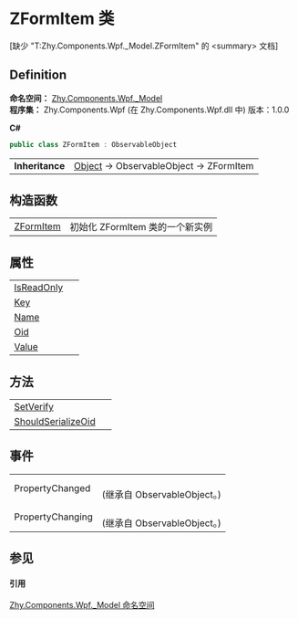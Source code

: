 # ZFormItem 类


\[缺少 "T:Zhy.Components.Wpf._Model.ZFormItem" 的 &lt;summary&gt; 文档\]



## Definition
**命名空间：** <a href="N_Zhy_Components_Wpf__Model">Zhy.Components.Wpf._Model</a>  
**程序集：** Zhy.Components.Wpf (在 Zhy.Components.Wpf.dll 中) 版本：1.0.0

**C#**
``` C#
public class ZFormItem : ObservableObject
```

<table><tr><td><strong>Inheritance</strong></td><td><a href="https://learn.microsoft.com/dotnet/api/system.object" target="_blank" rel="noopener noreferrer">Object</a>  →  ObservableObject  →  ZFormItem</td></tr>
</table>



## 构造函数
<table>
<tr>
<td><a href="M_Zhy_Components_Wpf__Model_ZFormItem__ctor">ZFormItem</a></td>
<td>初始化 ZFormItem 类的一个新实例</td></tr>
</table>

## 属性
<table>
<tr>
<td><a href="P_Zhy_Components_Wpf__Model_ZFormItem_IsReadOnly">IsReadOnly</a></td>
<td> </td></tr>
<tr>
<td><a href="P_Zhy_Components_Wpf__Model_ZFormItem_Key">Key</a></td>
<td> </td></tr>
<tr>
<td><a href="P_Zhy_Components_Wpf__Model_ZFormItem_Name">Name</a></td>
<td> </td></tr>
<tr>
<td><a href="P_Zhy_Components_Wpf__Model_ZFormItem_Oid">Oid</a></td>
<td> </td></tr>
<tr>
<td><a href="P_Zhy_Components_Wpf__Model_ZFormItem_Value">Value</a></td>
<td> </td></tr>
</table>

## 方法
<table>
<tr>
<td><a href="M_Zhy_Components_Wpf__Model_ZFormItem_SetVerify">SetVerify</a></td>
<td> </td></tr>
<tr>
<td><a href="M_Zhy_Components_Wpf__Model_ZFormItem_ShouldSerializeOid">ShouldSerializeOid</a></td>
<td> </td></tr>
</table>

## 事件
<table>
<tr>
<td>PropertyChanged</td>
<td><br />(继承自 ObservableObject。)</td></tr>
<tr>
<td>PropertyChanging</td>
<td><br />(继承自 ObservableObject。)</td></tr>
</table>

## 参见


#### 引用
<a href="N_Zhy_Components_Wpf__Model">Zhy.Components.Wpf._Model 命名空间</a>  
